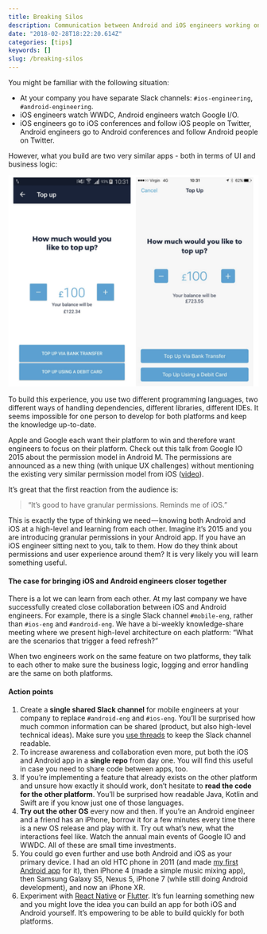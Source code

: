 ```yaml
---
title: Breaking Silos
description: Communication between Android and iOS engineers working on a product together.
date: "2018-02-28T18:22:20.614Z"
categories: [tips]
keywords: []
slug: /breaking-silos
---
```


You might be familiar with the following situation:

- At your company you have separate Slack channels:
  `#ios-engineering`, `#android-engineering`.
- iOS engineers watch WWDC, Android engineers watch Google I/O.
- iOS engineers go to iOS conferences and follow iOS people on Twitter, Android engineers go to Android conferences and follow Android people on Twitter.

However, what you build are two very similar apps - both in terms of UI and business logic:

![iOS and Android UI is often very similar](./ios-android-ui.png)

To build this experience, you use two different programming languages, two different ways of handling dependencies, different libraries, different IDEs. It seems impossible for one person to develop for both platforms and keep the knowledge up-to-date.

Apple and Google each want their platform to win and therefore want engineers to focus on their platform. Check out this talk from Google IO 2015 about the permission model in Android M. The permissions are announced as a new thing (with unique UX challenges) without mentioning the existing very similar permission model from iOS ([video](https://www.youtube.com/watch?v=f17qe9vZ8RM&ab_channel=GoogleDevelopers)).

It’s great that the first reaction from the audience is:

> “It’s good to have granular permissions. Reminds me of iOS.”

This is exactly the type of thinking we need — knowing both Android and iOS at a high-level and learning from each other. Imagine it’s 2015 and you are introducing granular permissions in your Android app. If you have an iOS engineer sitting next to you, talk to them. How do they think about permissions and user experience around them? It is very likely you will learn something useful.

#### The case for bringing iOS and Android engineers closer together

There is a lot we can learn from each other. At my last company we have successfully created close collaboration between iOS and Android engineers. For example, there is a single Slack channel `#mobile-eng`, rather than `#ios-eng` and `#android-eng`. We have a bi-weekly knowledge-share meeting where we present high-level architecture on each platform: “What are the scenarios that trigger a feed refresh?”

When two engineers work on the same feature on two platforms, they talk to each other to make sure the business logic, logging and error handling are the same on both platforms.

#### Action points

1.  Create a **single shared Slack channel** for mobile engineers at your company to replace `#android-eng` and `#ios-eng`. You’ll be surprised how much common information can be shared (product, but also high-level technical ideas). Make sure you [use threads](https://medium.com/@martinkonicek/how-to-slack-6f5bf9be71ba) to keep the Slack channel readable.
2.  To increase awareness and collaboration even more, put both the iOS and Android app in a **single repo** from day one. You will find this useful in case you need to share code between apps, too.
3.  If you’re implementing a feature that already exists on the other platform and unsure how exactly it should work, don’t hesitate to **read the code for the other platform**. You’ll be surprised how readable Java, Kotlin and Swift are if you know just one of those languages.
4.  **Try out the other OS** every now and then. If you’re an Android engineer and a friend has an iPhone, borrow it for a few minutes every time there is a new OS release and play with it. Try out what’s new, what the interactions feel like. Watch the annual main events of Google IO and WWDC. All of these are small time investments.
5.  You could go even further and use both Android and iOS as your primary device. I had an old HTC phone in 2011 (and made [my first Android app](https://www.youtube.com/watch?v=ElkmzoqD9PM) for it), then iPhone 4 (made a simple music mixing app), then Samsung Galaxy S5, Nexus 5, iPhone 7 (while still doing Android development), and now an iPhone XR.
6.  Experiment with [React Native](http://facebook.github.io/react-native/) or [Flutter](https://flutter.io/). It’s fun learning something new and you might love the idea you can build an app for both iOS and Android yourself. It’s empowering to be able to build quickly for both platforms.
